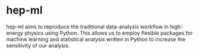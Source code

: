 # hep-ml
hep-ml aims to reproduce the traditional data-analysis workflow in high-energy physics using Python. This allows us to employ flexible packages for machine learning and statistical analysis written in Python to increase the sensitivity of our analysis.
